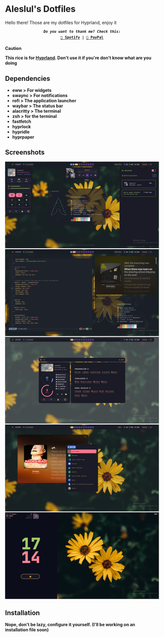 <h1 aling="center">Aleslul's Dotfiles</h1>
<p>Hello there! Those are my dotfiles for Hyprland, enjoy it</p>
<p align="center">
<samp>
  <sup>
    <b>
    <i>Do you want to thank me? Check this:</i>
    <br>
    <a href="https://open.spotify.com/playlist/5vgUutS4fmKcf00DOi6ERP?si=c5ddccee970b4bac">🎵 Spotify</a> |
    <a href="https://paypal.me/aleslul">💸 PayPal</a>
  </sup>
</samp>
</p>

> [!CAUTION]
> This rice is for [Hyprland](https://github.com/hyprwm/Hyprland). Don't use it if you're don't know what are you doing

## Dependencies
- eww > For widgets
- swaync > For notifications
- rofi > The application launcher
- waybar > The status bar
- alacritty > The terminal
- zsh > for the terminal
- fastfetch
- hyprlock
- hypridle
- hyprpaper

## Screenshots
![](screenshots/1.png)
![](screenshots/2.png)
![](screenshots/3.png)
![](screenshots/4.png)
![](screenshots/hyprlock.png)

## Installation
<p>Nope, don't be lazy, configure it yourself. (I'll be working on an installation file soon)</p>
